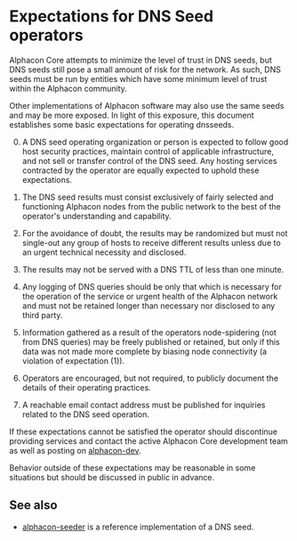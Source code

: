 Expectations for DNS Seed operators
====================================

Alphacon Core attempts to minimize the level of trust in DNS seeds,
but DNS seeds still pose a small amount of risk for the network.
As such, DNS seeds must be run by entities which have some minimum
level of trust within the Alphacon community.

Other implementations of Alphacon software may also use the same
seeds and may be more exposed. In light of this exposure, this
document establishes some basic expectations for operating dnsseeds.

0. A DNS seed operating organization or person is expected to follow good
host security practices, maintain control of applicable infrastructure,
and not sell or transfer control of the DNS seed. Any hosting services
contracted by the operator are equally expected to uphold these expectations.

1. The DNS seed results must consist exclusively of fairly selected and
functioning Alphacon nodes from the public network to the best of the
operator's understanding and capability.

2. For the avoidance of doubt, the results may be randomized but must not
single-out any group of hosts to receive different results unless due to an
urgent technical necessity and disclosed.

3. The results may not be served with a DNS TTL of less than one minute.

4. Any logging of DNS queries should be only that which is necessary
for the operation of the service or urgent health of the Alphacon
network and must not be retained longer than necessary nor disclosed
to any third party.

5. Information gathered as a result of the operators node-spidering
(not from DNS queries) may be freely published or retained, but only
if this data was not made more complete by biasing node connectivity
(a violation of expectation (1)).

6. Operators are encouraged, but not required, to publicly document the
details of their operating practices.

7. A reachable email contact address must be published for inquiries
related to the DNS seed operation.

If these expectations cannot be satisfied the operator should
discontinue providing services and contact the active Alphacon
Core development team as well as posting on
[alphacon-dev](https://lists.linuxfoundation.org/mailman/listinfo/alphacon-dev).

Behavior outside of these expectations may be reasonable in some
situations but should be discussed in public in advance.

See also
----------
- [alphacon-seeder](https://github.com/sipa/alphacon-seeder) is a reference implementation of a DNS seed.
